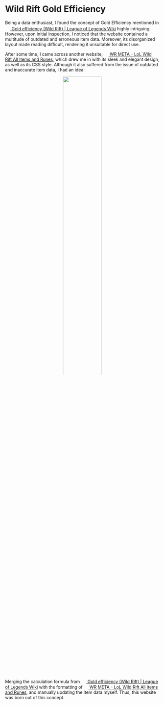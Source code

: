 # Wild Rift Gold Efficiency

Being a data enthusiast, I found the concept of Gold Efficiency mentioned in [<img src="https://static.wikia.nocookie.net/leagueoflegends/images/e/e6/Site-logo.png" width="17" height="17"> Gold efficiency (Wild Rift) | League of Legends Wiki](https://leagueoflegends.fandom.com/wiki/Gold_efficiency_(Wild_Rift)) highly intriguing. However, upon initial inspection, I noticed that the website contained a multitude of outdated and erroneous item data. Moreover, its disorganized layout made reading difficult, rendering it unsuitable for direct use.

After some time, I came across another website, [<img src="https://wr-meta.com/favicon.png" width="15" height="15"> WR META - LoL Wild Rift All Items and Runes](https://wr-meta.com/items/), which drew me in with its sleek and elegant design, as well as its CSS style. Although it also suffered from the issue of outdated and inaccurate item data, I had an idea:

<p align="center"><img src="https://github.com/changchiyou/wildrift-gold-efficiency/assets/46549482/e04801a2-21a5-4144-939e-f76d05d097e1" style="width: 50%;"></p>

Merging the calculation formula from [<img src="https://static.wikia.nocookie.net/leagueoflegends/images/e/e6/Site-logo.png" width="17" height="17"> Gold efficiency (Wild Rift) | League of Legends Wiki](https://leagueoflegends.fandom.com/wiki/Gold_efficiency_(Wild_Rift)) with the formatting of [<img src="https://wr-meta.com/favicon.png" width="15" height="15"> WR META - LoL Wild Rift All Items and Runes](https://wr-meta.com/items/), and manually updating the item data myself. Thus, this website was born out of this concept.






